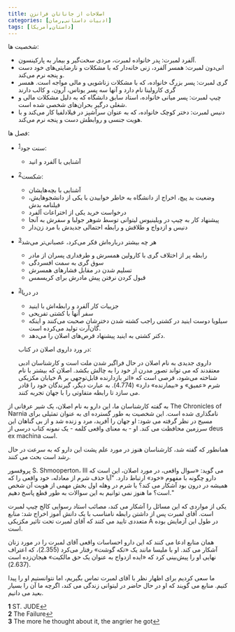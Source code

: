 ```yaml
---
title: اصلاحات از جاناتان فرانزن
categories: [ادبیات داستانی,رمان]
tags: [داستان,آمریکا]
---
```


شخصیت ها:
- آلفرد لمبرت: پدر خانواده لمبرت، مردی سخت‌گیر و بیمار به پارکینسون.
- انی‌دون لمبرت: همسر آلفرد، زنی خانه‌دار که با مشکلات و نارضایتی‌های خود دست و پنجه نرم می‌کند.
- گری لمبرت: پسر بزرگ خانواده، که با مشکلات زناشویی و مالی مواجه است. همسر گری کارولینا نام دارد و آنها سه پسر یوناس، آرون،‌ و کالب دارند
- چیپ لمبرت: پسر میانی خانواده، استاد سابق دانشگاه که به دلیل مشکلات مالی و شغلی درگیر بحران‌های شخصی شده است.
- دنیس لمبرت: دختر کوچک خانواده، که به عنوان سرآشپز در فیلادلفیا کار می‌کند و با هویت جنسی و روابطش دست و پنجه نرم می‌کند.

فصل ها:
- سنت جود<sup id="a1">[1](#f1)</sup>: 
  - آشنایی با آلفرد و انید 
- شکست<sup id="a2">[2](#f2)</sup>: 
  - آشنا‌یی با بچه‌هایشان
  - وضعیت بد پیچ، اخراج از دانشگاه به خاطر خوابیدن با یکی از دانشجوهایش، فیلنامه بدش
  - درخواست خرید یکی از اختراعات آلفرد
  - پیشنهاد کار به چیپ در ویلینیوس لیتوانی توسط شوهر جولبا و سفرش به آنجا
  - دنیس و ازدواج و طلاقش و رابطه احتمالی جدیدش با مرد زن‌دار
- هر چه بیشتر درباره‌اش فکر می‌کرد، عصبانی‌تر می‌شد<sup id="a3">[3](#f3)</sup>
  - رابطه پر از اختلاف گری با کارولین همسرش و طرفداری پسران از مادر
  - سوق گری به سمت افسردگی
  - تسلیم شدن در مقابل فشار‌های همسرش
  - قبول کردن نرفتن پیش مادرش برای کریسمس
- در دریا<sup id="a3">[3](#f3)</sup> 
  - جزییات کار آلفرد و رابطه‌اش با اینید
  - سفر آنها با کشتی تفریحی
  - سیلویا دوست اینید در کشتی راجب کشته شدن دخترشان صحبت می‌کنند و اینکه گان‌آرت تولید می‌کرده است.
  - دکتر کشتی به اینید پیشنهاد قرص‌های اصلان را می‌دهد.



  در ورد داروی اصلان در کتاب:

   داروی جدیدی به نام اصلان در حال فراگیر شدن ملت است و کارشناسان ادبی معتقدند که می تواند تصور مدرن از خود را به چالش بکشد. اصلان که بیشتر با نام خیابان مکزیکی A شناخته می‌شود، قرصی است که «اثر بازدارنده قابل‌توجهی بر شرم «عمیق» و «بیمارنده» دارد» (4.774). به عبارت دیگر، گیرندگان خود را قادر می سازد تا رابطه متفاوتی را با جهان تجربه کنند.

به گفته کارشناسان ما، این دارو به نام اصلان، یک شیر عرفانی از The Chronicles of Narnia نامگذاری شده است. این شخصیت به طور گسترده ای به عنوان تمثیلی برای مسیح در نظر گرفته می شود: او جهان را آفرید، مرد و زنده شد و از بی گناهان این سرزمین محافظت می کند. او - به معنای واقعی کلمه - یک نمونه کتاب درسی از deus ex machina است.

همانطور که گفته شد، کارشناسان هنوز در مورد علم پشت این دارو که به سرعت در حال رشد است بحث می کنند.

پروفسور S. Shmooperton، III می گوید: «سوال واقعی، در مورد اصلان، این است که دارو چگونه با مفهوم «خود» ارتباط دارد. "آیا حذف شرم از معادله، خود واقعی را که همیشه در درون بود آشکار می کند؟ یا شرم در وهله اول بخش مهمی از هویت آن شخص است؟ ما هنوز نمی توانیم به این سوالات به طور قطع پاسخ دهیم."

یکی از مواردی که این مسائل را آشکار می کند، مصائب استاد رسوایی کالج چیپ لمبرت است. آقای لمبرت پس از داشتن رابطه نامناسب با یک دانش آموز اخراج شد: منابع متعددی تایید می کنند که آقای لمبرت تحت تاثیر مکزیکی A در طول این آزمایش بوده است.

همان منابع ادعا می کنند که این دارو احساسات واقعی آقای لمبرت را در مورد زنان آشکار می کند. او با ملیسا مانند یک «تکه گوشت» رفتار می‌کرد (2.355)، که اعتراف نهایی او را پیش‌بینی کرد که «ایده ازدواج به عنوان یک حق مالکیت» هیجان‌زده است (2.637).

ما سعی کردیم برای اظهار نظر با آقای لمبرت تماس بگیریم، اما نتوانستیم او را پیدا کنیم. منابع می گویند که او در حال حاضر در لیتوانی زندگی می کند، اگرچه ما آن را بسیار بعید می دانیم.

<b id="f1">1</b> <span class="footnote">ST. JUDE</span>[↩](#a1)
<br><b id="f2">2</b> <span class="footnote">The Failure</span>[↩](#a2)
<br><b id="f3">3</b> <span class="footnote">The more he thought about it, the angrier he got</span>[↩](#a3)
